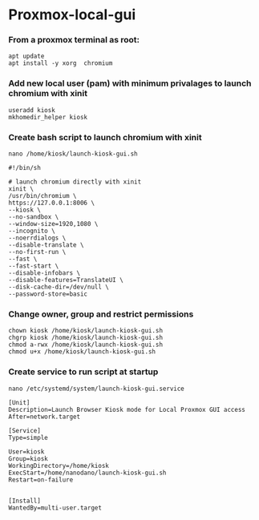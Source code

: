 # Proxmox-local-gui


### From a proxmox terminal as root:

```
apt update
apt install -y xorg  chromium
```

### Add new local user (pam)  with minimum privalages to launch chromium with xinit
```
useradd kiosk
mkhomedir_helper kiosk
```

### Create bash script to launch chromium with xinit
```
nano /home/kiosk/launch-kiosk-gui.sh
 ```
 ```
#!/bin/sh

# launch chromium directly with xinit
xinit \
/usr/bin/chromium \
https://127.0.0.1:8006 \
--kiosk \
--no-sandbox \
--window-size=1920,1080 \
--incognito \
--noerrdialogs \
--disable-translate \
--no-first-run \
--fast \
--fast-start \
--disable-infobars \
--disable-features=TranslateUI \
--disk-cache-dir=/dev/null \
--password-store=basic
```
### Change owner, group and restrict permissions

```
chown kiosk /home/kiosk/launch-kiosk-gui.sh
chgrp kiosk /home/kiosk/launch-kiosk-gui.sh
chmod a-rwx /home/kiosk/launch-kiosk-gui.sh
chmod u+x /home/kiosk/launch-kiosk-gui.sh
```

### Create service to run script at startup

```
nano /etc/systemd/system/launch-kiosk-gui.service                
```
```
[Unit]
Description=Launch Browser Kiosk mode for Local Proxmox GUI access
After=network.target

[Service]
Type=simple

User=kiosk
Group=kiosk
WorkingDirectory=/home/kiosk
ExecStart=/home/nanodano/launch-kiosk-gui.sh
Restart=on-failure


[Install]
WantedBy=multi-user.target
```
